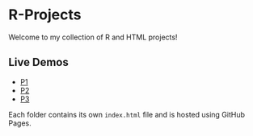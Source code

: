 # R-Projects
Welcome to my collection of R and HTML projects!

## Live Demos

- [P1](https://msum500.github.io/R-Projects/P1/)
- [P2](https://msum500.github.io/R-Projects/P2/)
- [P3](https://msum500.github.io/R-Projects/P3/)

Each folder contains its own `index.html` file and is hosted using GitHub Pages.
